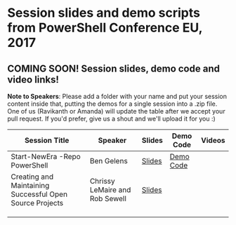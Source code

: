 # Session slides and demo scripts from PowerShell Conference EU, 2017

## COMING SOON! Session slides, demo code and video links!

**Note to Speakers**: Please add a folder with your name and put your session content inside that, putting the demos for a single session into a .zip file. One of us (Ravikanth or Amanda) will update the table after we accept your pull request. If you'd prefer, give us a shout and we'll upload it for you :)

| Session Title  | Speaker | Slides | Demo Code | Videos |
| ------------- | ------------- | ------------- | ------------- | ------------- |
| Start-NewEra -Repo PowerShell | Ben Gelens | [Slides](https://github.com/psconfeu/2017/blob/master/Ben%20Gelens/OSS%20xPlat%20PowerShell/OSS%20PS.pptx) | [Demo Code](https://github.com/psconfeu/2017/blob/master/Ben%20Gelens/OSS%20xPlat%20PowerShell/Demo.zip) |  |
| Creating and Maintaining Successful Open Source Projects | Chrissy LeMaire and Rob Sewell | [Slides](https://github.com/psconfeu/2017/blob/master/Chrissy%20LeMaire%20and%20Rob%20Sewell/CreatingMaintainingOpenSourceProjects/CreatingMaintainingOpenSourceProjects.pptx) |  |  |
|  |  |  |  |  |
|  |  |  |  |  |
|  |  |  |  |  |
